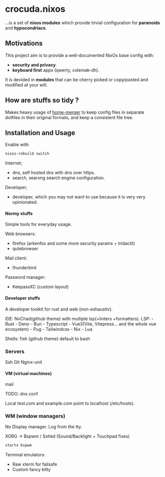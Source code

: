 # crocuda.nixos

...is a set of **nixos modules** which provide trivial configuration for
**paranoids** and **hypocondriacs**.

## Motivations

This project aim is to provide a well-documented NixOs base config with:

- **security and privacy**.
- **keyboard first** apps (qwerty, colemak-dh).

It is devided in **modules** that can be cherry picked or copy/pasted and
modified at your will.

## How are stuffs so tidy ?

Makes heavy usage of [home-merger](https://github.com/pipelight/nixos-utils) to
keep config files in separate dotfiles in their original formats, and keep a
consistent file tree.

## Installation and Usage

Enable with

```sh
nixos-rebuild switch
```

Internet;

- dns, self hosted dns with dns over https.
- search, searxng search engine configuration.

Developer;

- developer, which you may not want to use because it is very very opinionated.

#### Normy stuffs

Simple tools for everyday usage.

Web browsers:

- firefox (arkenfox and some more security params + tridactil)
- qutebrowser

Mail client:

- thunderbird

Password manager:

- KeepassXC (custom layout)

#### Developer stuffs

A developer toolkit for rust and web (non-exhaustiv).

IDE: NvChad(github theme) with multiple lsp(+linters +formatters). LSP: - Rust -
Deno - Bun - Typescript - Vue3(Vite, Vitepress... and the whole vue ecosystem) -
Pug - Tailwindcss - Nix - Lua

Shells: fish (github theme) default to bash

### Servers

Ssh Git Nginx-unit

#### VM (virtual machines)

mail

TODO: dns conf

Local test.com and example.com point to localhost (/etc/hosts).

### WM (window managers)

No Display manager. Log from the tty.

XORG -> Bspwm / Sxhkd (Sound/Backlight + Touchpad fixes)

```sh
startx bspwm
```

Terminal emulators:

- Raw xterm for failsafe
- Custom fancy kitty
